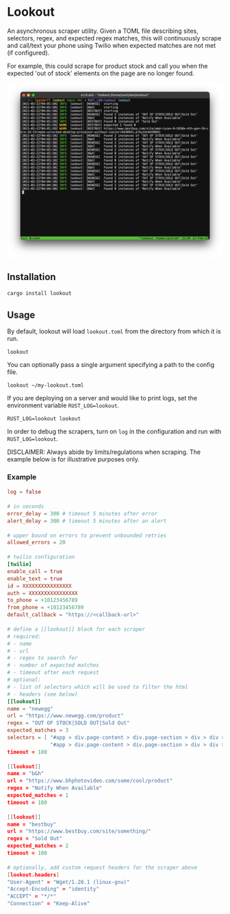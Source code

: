 Lookout
=======

An asynchronous scraper utility. Given a TOML file describing sites, selectors, regex, and expected
regex matches, this will continuously scrape and call/text your phone using Twilio when expected
matches are not met (if configured).

For example, this could scrape for product stock and call you when the expected 'out of stock'
elements on the page are no longer found.

![lookout screenshot](demo.png)

Installation
------------

```bash
cargo install lookout
```

Usage
-----
By default, lookout will load `lookout.toml` from the directory from which it is run.
```
lookout
```

You can optionally pass a single argument specifying a path to the config file.
```
lookout ~/my-lookout.toml
```

If you are deploying on a server and would like to print logs, set the environment variable `RUST_LOG=lookout`.
```
RUST_LOG=lookout lookout
```

In order to debug the scrapers, turn on `log` in the configuration and run with `RUST_LOG=lookout`.

DISCLAIMER: Always abide by limits/regulations when scraping. The example below is for illustrative
purposes only.

### Example
```toml
log = false

# in seconds
error_delay = 300 # timeout 5 minutes after error
alert_delay = 300 # timeout 5 minutes after an alert

# upper bound on errors to prevent unbounded retries
allowed_errors = 20 

# twilio configuration
[twilio]
enable_call = true
enable_text = true
id = XXXXXXXXXXXXXXXX
auth = XXXXXXXXXXXXXXXX
to_phone = +10123456789
from_phone = +10123456789
default_callback = "https://<callback-url>"

# define a [[lookout]] block for each scraper
# required:
# - name
# - url
# - regex to search for
# - number of expected matches
# - timeout after each request
# optional:
# - list of selectors which will be used to filter the html
# - headers (see below)
[[lookout]]
name = "newegg"
url = "https://www.newegg.com/product"
regex = "OUT OF STOCK|SOLD OUT|Sold Out"
expected_matches = 3
selectors = [ "#app > div.page-content > div.page-section > div > div > div.row-side > div.product-buy-box",
              "#app > div.page-content > div.page-section > div > div > div.row-body > div.product-main.display-flex > div
timeout = 180

[[lookout]]
name = "b&h"
url = "https://www.bhphotovideo.com/some/cool/product"
regex = "Notify When Available"
expected_matches = 1
timeout = 180

[[lookout]]
name = "bestbuy"
url = "https://www.bestbuy.com/site/something/"
regex = "Sold Out"
expected_matches = 2
timeout = 180

# optionally, add custom request headers for the scraper above
[lookout.headers]
"User-Agent" = "Wget/1.20.1 (linux-gnu)"
"Accept-Encoding" = "identity"
"ACCEPT" = "*/*"
"Connection" = "Keep-Alive"
```
